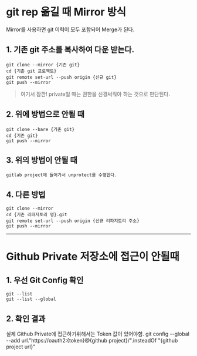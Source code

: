# git rep 옮길 때 Mirror 방식
Mirror를 사용하면 git 이력이 모두 포함되어 Merge가 된다.

## 1. 기존 git 주소를 복사하여 다운 받는다.
    git clone --mirror {기존 git}
    cd {기존 git 프로젝트}
    git remote set-url --push origin {신규 git}
    git push --mirror
> 여기서 잠깐! private일 때는 권한을 신경써줘야 하는 것으로 판단된다.

## 2. 위에 방법으로 안될 때
    git clone --bare {기존 git}
    cd {기존 git}
    git push --mirror

## 3. 위의 방법이 안될 때
    gitlab project에 들어가서 unprotect를 수행한다.

## 4. 다른 방법
    git clone --mirror 
    cd {기존 리파지토리 명}.git
    git remote set-url --push origin {신규 리파지토리 주소}
    git push --mirror

------------

# Github Private 저장소에 접근이 안될때

## 1. 우선 Git Config 확인
    git --list 
    git --list --global

## 2. 확인 결과
실제 Github Private에 접근하기위해서는 Token 값이 있어야함.
    git config --global --add url."https://oauth2:{token}@{github project}/".insteadOf "{github project url}"